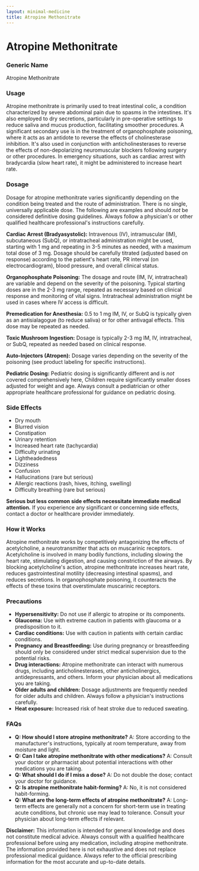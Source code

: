```yaml
---
layout: minimal-medicine
title: Atropine Methonitrate
---
```


# Atropine Methonitrate
### Generic Name
Atropine Methonitrate

### Usage

Atropine methonitrate is primarily used to treat intestinal colic, a condition characterized by severe abdominal pain due to spasms in the intestines.  It's also employed to dry secretions, particularly in pre-operative settings to reduce saliva and mucus production, facilitating smoother procedures.  A significant secondary use is in the treatment of organophosphate poisoning, where it acts as an antidote to reverse the effects of cholinesterase inhibition.  It's also used in conjunction with anticholinesterases to reverse the effects of non-depolarizing neuromuscular blockers following surgery or other procedures. In emergency situations, such as cardiac arrest with bradycardia (slow heart rate), it might be administered to increase heart rate.

### Dosage

Dosage for atropine methonitrate varies significantly depending on the condition being treated and the route of administration.  There is no single, universally applicable dose.  The following are examples and should *not* be considered definitive dosing guidelines.  Always follow a physician's or other qualified healthcare professional's instructions carefully.

**Cardiac Arrest (Bradyasystolic):**  Intravenous (IV), intramuscular (IM), subcutaneous (SubQ), or intratracheal administration might be used, starting with 1 mg and repeating in 3-5 minutes as needed, with a maximum total dose of 3 mg.  Dosage should be carefully titrated (adjusted based on response) according to the patient's heart rate, PR interval (on electrocardiogram), blood pressure, and overall clinical status.

**Organophosphate Poisoning:** The dosage and route (IM, IV, intratracheal) are variable and depend on the severity of the poisoning. Typical starting doses are in the 2-3 mg range, repeated as necessary based on clinical response and monitoring of vital signs.  Intratracheal administration might be used in cases where IV access is difficult.

**Premedication for Anesthesia:**  0.5 to 1 mg IM, IV, or SubQ is typically given as an antisialagogue (to reduce saliva) or for other antivagal effects.  This dose may be repeated as needed.

**Toxic Mushroom Ingestion:**  Dosage is typically 2-3 mg IM, IV, intratracheal, or SubQ, repeated as needed based on clinical response.

**Auto-Injectors (Atropen):**  Dosage varies depending on the severity of the poisoning (see product labeling for specific instructions).

**Pediatric Dosing:** Pediatric dosing is significantly different and is *not* covered comprehensively here,  Children require significantly smaller doses adjusted for weight and age.  Always consult a pediatrician or other appropriate healthcare professional for guidance on pediatric dosing.

### Side Effects

* Dry mouth
* Blurred vision
* Constipation
* Urinary retention
* Increased heart rate (tachycardia)
* Difficulty urinating
* Lightheadedness
* Dizziness
* Confusion
* Hallucinations (rare but serious)
* Allergic reactions (rash, hives, itching, swelling)
* Difficulty breathing (rare but serious)

**Serious but less common side effects necessitate immediate medical attention.** If you experience any significant or concerning side effects, contact a doctor or healthcare provider immediately.

### How it Works

Atropine methonitrate works by competitively antagonizing the effects of acetylcholine, a neurotransmitter that acts on muscarinic receptors.  Acetylcholine is involved in many bodily functions, including slowing the heart rate, stimulating digestion, and causing constriction of the airways. By blocking acetylcholine's action, atropine methonitrate increases heart rate, reduces gastrointestinal motility (decreasing intestinal spasms), and reduces secretions.  In organophosphate poisoning, it counteracts the effects of these toxins that overstimulate muscarinic receptors.

### Precautions

* **Hypersensitivity:**  Do not use if allergic to atropine or its components.
* **Glaucoma:** Use with extreme caution in patients with glaucoma or a predisposition to it.
* **Cardiac conditions:** Use with caution in patients with certain cardiac conditions.
* **Pregnancy and Breastfeeding:** Use during pregnancy or breastfeeding should only be considered under strict medical supervision due to the potential risks.
* **Drug interactions:** Atropine methonitrate can interact with numerous drugs, including anticholinesterases, other anticholinergics, antidepressants, and others.  Inform your physician about all medications you are taking.
* **Older adults and children:**  Dosage adjustments are frequently needed for older adults and children.  Always follow a physician's instructions carefully.
* **Heat exposure:** Increased risk of heat stroke due to reduced sweating.


### FAQs

* **Q: How should I store atropine methonitrate?** A:  Store according to the manufacturer's instructions, typically at room temperature, away from moisture and light.
* **Q: Can I take atropine methonitrate with other medications?** A:  Consult your doctor or pharmacist about potential interactions with other medications you are taking.
* **Q: What should I do if I miss a dose?** A:  Do not double the dose; contact your doctor for guidance.
* **Q: Is atropine methonitrate habit-forming?** A:  No, it is not considered habit-forming.
* **Q: What are the long-term effects of atropine methonitrate?** A: Long-term effects are generally not a concern for short-term use in treating acute conditions, but chronic use may lead to tolerance.  Consult your physician about long-term effects if relevant.

**Disclaimer:** This information is intended for general knowledge and does not constitute medical advice. Always consult with a qualified healthcare professional before using any medication, including atropine methonitrate.  The information provided here is not exhaustive and does not replace professional medical guidance.  Always refer to the official prescribing information for the most accurate and up-to-date details.
